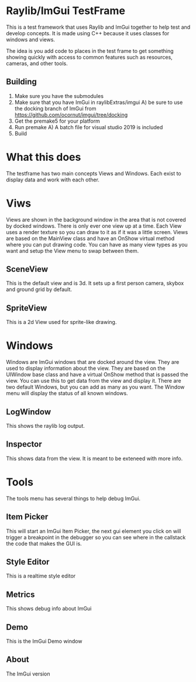 # Raylib/ImGui TestFrame
This is a test framework that uses Raylib and ImGui together to help test and develop concepts.
It is made using C++ because it uses classes for windows and views.

The idea is you add code to places in the test frame to get something showing quickly with access to common features such as resources, cameras, and other tools.

## Building

1) Make sure you have the submodules
2) Make sure that you have ImGui in raylibExtras/imgui
	A) be sure to use the docking branch of ImGui from https://github.com/ocornut/imgui/tree/docking
3) Get the premake5 for your platform
4) Run premake
	A) A batch file for visual studio 2019 is included
5) Build


# What this does
The testframe has two main concepts Views and Windows. Each exist to display data and work with each other.

# Viws
Views are shown in the background window in the area that is not covered by docked windows. There is only ever one view up at a time. Each View uses a render texture so you can draw to it as if it was a little screen. Views are based on the MainView class and have an OnShow virtual method where you can put drawing code. You can have as many view types as you want and setup the View menu to swap between them.

## SceneView
This is the default view and is 3d. It sets up a first person camera, skybox and ground grid by default.

## SpriteView
This is a 2d View used for sprite-like drawing.

# Windows
Windows are ImGui windows that are docked around the view. They are used to display information about the view. They are based on the UIWindow base class and have a virtual OnShow method that is passed the view. You can use this to get data from the view and display it. There are two default Windows, but you can add as many as you want. The Window menu will display the status of all known windows.

## LogWindow
This shows the raylib log output.

## Inspector
This shows data from the view. It is meant to be exteneed with more info.


# Tools
The tools menu has several things to help debug ImGui.

## Item Picker
This will start an ImGui Item Picker, the next gui element you click on will trigger a breakpoint in the debugger so you can see where in the callstack the code that makes the GUI is.

## Style Editor
This is a realtime style editor

## Metrics
This shows debug info about ImGui

## Demo
This is the ImGui Demo window

## About
The ImGui version
